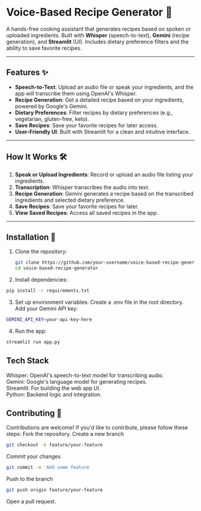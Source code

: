 # Voice-Based Recipe Generator 🍳

A hands-free cooking assistant that generates recipes based on spoken or uploaded ingredients. Built with **Whisper** (speech-to-text), **Gemini** (recipe generation), and **Streamlit** (UI). Includes dietary preference filters and the ability to save favorite recipes.

---

## Features ✨

- **Speech-to-Text**: Upload an audio file or speak your ingredients, and the app will transcribe them using OpenAI's Whisper.
- **Recipe Generation**: Get a detailed recipe based on your ingredients, powered by Google's Gemini.
- **Dietary Preferences**: Filter recipes by dietary preferences (e.g., vegetarian, gluten-free, keto).
- **Save Recipes**: Save your favorite recipes for later access.
- **User-Friendly UI**: Built with Streamlit for a clean and intuitive interface.

---

## How It Works 🛠️

1. **Speak or Upload Ingredients**: Record or upload an audio file listing your ingredients.
2. **Transcription**: Whisper transcribes the audio into text.
3. **Recipe Generation**: Gemini generates a recipe based on the transcribed ingredients and selected dietary preference.
4. **Save Recipes**: Save your favorite recipes for later.
5. **View Saved Recipes**: Access all saved recipes in the app.

---

## Installation 🚀

1. Clone the repository:
   ```bash
   git clone https://github.com/your-username/voice-based-recipe-generator.git
   cd voice-based-recipe-generator
   ```
2. Install dependencies:
  ```sh
pip install -r requirements.txt
```
3. Set up environment variables:
Create a .env file in the root directory.
Add your Gemini API key:
```sh
GEMINI_API_KEY=your-api-key-here
```
4. Run the app:
```sh
streamlit run app.py
```

## Tech Stack
Whisper: OpenAI's speech-to-text model for transcribing audio.<br>
Gemini: Google's language model for generating recipes.<br>
Streamlit: For building the web app UI.<br>
Python: Backend logic and integration.<br>

## Contributing 🤝
Contributions are welcome! If you'd like to contribute, please follow these steps:
Fork the repository.
Create a new branch 
```sh 
git checkout -b feature/your-feature
```
Commit your changes 
```sh
git commit -m 'Add some feature
```
Push to the branch 
```sh
git push origin feature/your-feature
```
Open a pull request.
